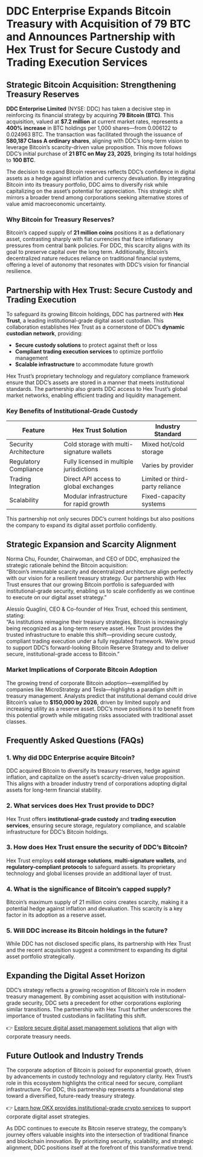 # DDC Enterprise Expands Bitcoin Treasury with Acquisition of 79 BTC and Announces Partnership with Hex Trust for Secure Custody and Trading Execution Services

## Strategic Bitcoin Acquisition: Strengthening Treasury Reserves

**DDC Enterprise Limited** (NYSE: DDC) has taken a decisive step in reinforcing its financial strategy by acquiring **79 Bitcoin (BTC)**. This acquisition, valued at **$7.2 million** at current market rates, represents a **400% increase** in BTC holdings per 1,000 shares—from 0.006122 to 0.024963 BTC. The transaction was facilitated through the issuance of **580,187 Class A ordinary shares**, aligning with DDC’s long-term vision to leverage Bitcoin’s scarcity-driven value proposition. This move follows DDC’s initial purchase of **21 BTC on May 23, 2025**, bringing its total holdings to **100 BTC**.

The decision to expand Bitcoin reserves reflects DDC’s confidence in digital assets as a hedge against inflation and currency devaluation. By integrating Bitcoin into its treasury portfolio, DDC aims to diversify risk while capitalizing on the asset’s potential for appreciation. This strategic shift mirrors a broader trend among corporations seeking alternative stores of value amid macroeconomic uncertainty.

### Why Bitcoin for Treasury Reserves?

Bitcoin’s capped supply of **21 million coins** positions it as a deflationary asset, contrasting sharply with fiat currencies that face inflationary pressures from central bank policies. For DDC, this scarcity aligns with its goal to preserve capital over the long term. Additionally, Bitcoin’s decentralized nature reduces reliance on traditional financial systems, offering a level of autonomy that resonates with DDC’s vision for financial resilience.

## Partnership with Hex Trust: Secure Custody and Trading Execution

To safeguard its growing Bitcoin holdings, DDC has partnered with **Hex Trust**, a leading institutional-grade digital asset custodian. This collaboration establishes Hex Trust as a cornerstone of DDC’s **dynamic custodian network**, providing:

- **Secure custody solutions** to protect against theft or loss  
- **Compliant trading execution services** to optimize portfolio management  
- **Scalable infrastructure** to accommodate future growth  

Hex Trust’s proprietary technology and regulatory compliance framework ensure that DDC’s assets are stored in a manner that meets institutional standards. The partnership also grants DDC access to Hex Trust’s global market networks, enabling efficient trading and liquidity management.

### Key Benefits of Institutional-Grade Custody

| Feature                | Hex Trust Solution                          | Industry Standard               |  
|------------------------|---------------------------------------------|---------------------------------|  
| Security Architecture  | Cold storage with multi-signature wallets   | Mixed hot/cold storage          |  
| Regulatory Compliance  | Fully licensed in multiple jurisdictions      | Varies by provider              |  
| Trading Integration    | Direct API access to global exchanges         | Limited or third-party reliance |  
| Scalability            | Modular infrastructure for rapid growth       | Fixed-capacity systems          |  

This partnership not only secures DDC’s current holdings but also positions the company to expand its digital asset portfolio confidently.

## Strategic Expansion and Scarcity Alignment

Norma Chu, Founder, Chairwoman, and CEO of DDC, emphasized the strategic rationale behind the Bitcoin acquisition:  
“Bitcoin’s immutable scarcity and decentralized architecture align perfectly with our vision for a resilient treasury strategy. Our partnership with Hex Trust ensures that our growing Bitcoin portfolio is safeguarded with institutional-grade security, enabling us to scale confidently as we continue to execute on our digital asset strategy.”

Alessio Quaglini, CEO & Co-founder of Hex Trust, echoed this sentiment, stating:  
“As institutions reimagine their treasury strategies, Bitcoin is increasingly being recognized as a long-term reserve asset. Hex Trust provides the trusted infrastructure to enable this shift—providing secure custody, compliant trading execution under a fully regulated framework. We’re proud to support DDC’s forward-looking Bitcoin Reserve Strategy and to deliver secure, institutional-grade access to Bitcoin.”

### Market Implications of Corporate Bitcoin Adoption

The growing trend of corporate Bitcoin adoption—exemplified by companies like MicroStrategy and Tesla—highlights a paradigm shift in treasury management. Analysts predict that institutional demand could drive Bitcoin’s value to **$150,000 by 2026**, driven by limited supply and increasing utility as a reserve asset. DDC’s move positions it to benefit from this potential growth while mitigating risks associated with traditional asset classes.

## Frequently Asked Questions (FAQs)

### 1. Why did DDC Enterprise acquire Bitcoin?  
DDC acquired Bitcoin to diversify its treasury reserves, hedge against inflation, and capitalize on the asset’s scarcity-driven value proposition. This aligns with a broader industry trend of corporations adopting digital assets for long-term financial stability.

### 2. What services does Hex Trust provide to DDC?  
Hex Trust offers **institutional-grade custody** and **trading execution services**, ensuring secure storage, regulatory compliance, and scalable infrastructure for DDC’s Bitcoin holdings.

### 3. How does Hex Trust ensure the security of DDC’s Bitcoin?  
Hex Trust employs **cold storage solutions**, **multi-signature wallets**, and **regulatory-compliant protocols** to safeguard assets. Its proprietary technology and global licenses provide an additional layer of trust.

### 4. What is the significance of Bitcoin’s capped supply?  
Bitcoin’s maximum supply of 21 million coins creates scarcity, making it a potential hedge against inflation and devaluation. This scarcity is a key factor in its adoption as a reserve asset.

### 5. Will DDC increase its Bitcoin holdings in the future?  
While DDC has not disclosed specific plans, its partnership with Hex Trust and the recent acquisition suggest a commitment to expanding its digital asset portfolio strategically.

## Expanding the Digital Asset Horizon

DDC’s strategy reflects a growing recognition of Bitcoin’s role in modern treasury management. By combining asset acquisition with institutional-grade security, DDC sets a precedent for other corporations exploring similar transitions. The partnership with Hex Trust further underscores the importance of trusted custodians in facilitating this shift.

👉 [Explore secure digital asset management solutions](https://bit.ly/okx-bonus) that align with corporate treasury needs.

## Future Outlook and Industry Trends

The corporate adoption of Bitcoin is poised for exponential growth, driven by advancements in custody technology and regulatory clarity. Hex Trust’s role in this ecosystem highlights the critical need for secure, compliant infrastructure. For DDC, this partnership represents a foundational step toward a diversified, future-ready treasury strategy.

👉 [Learn how OKX provides institutional-grade crypto services](https://bit.ly/okx-bonus) to support corporate digital asset strategies.

As DDC continues to execute its Bitcoin reserve strategy, the company’s journey offers valuable insights into the intersection of traditional finance and blockchain innovation. By prioritizing security, scalability, and strategic alignment, DDC positions itself at the forefront of this transformative trend.